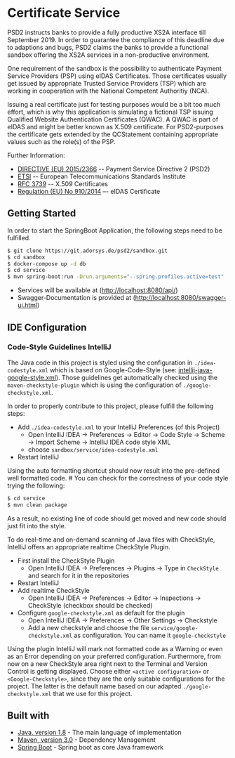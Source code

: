 # Certificate Service

PSD2 instructs banks to provide a fully productive XS2A interface till September 2019.
In order to guarantee the compliance of this deadline due to adaptions and bugs, PSD2
claims the banks to provide a functional sandbox offering the XS2A services
in a non-productive environment.

One requirement of the sandbox is the possibility to authenticate Payment Service Providers 
(PSP) using eIDAS Certificates. Those certificates usually get issued by appropriate
Trusted Service Providers (TSP) which are working in cooperation with the National 
Competent Authoritiy (NCA).

Issuing a real certificate just for testing purposes would be a bit too much effort, which
is why this application is simulating a fictional TSP issuing Qualified Website 
Authentication Certificates (QWAC). A QWAC is part of eIDAS and might be better known as
X.509 certificate. For PSD2-purposes the certificate gets extended by the QCStatement 
containing appropriate values such as the role(s) of the PSP.  

Further Information:
* [DIRECTIVE (EU) 2015/2366](https://eur-lex.europa.eu/legal-content/EN/TXT/PDF/?uri=CELEX:32015L2366&from=EN) -- Payment Service Directive 2 (PSD2)
* [ETSI](https://www.etsi.org/deliver/etsi_ts/119400_119499/119495/01.01.02_60/ts_119495v010102p.pdf) -- European Telecommunications Standards Institute 
* [RFC 3739](https://www.ietf.org/rfc/rfc3739.txt) -- X.509 Certificates
* [Regulation (EU) No 910/2014](https://eur-lex.europa.eu/legal-content/EN/TXT/PDF/?uri=CELEX:32014R0910&from=EN) –- eIDAS Certificate

   
## Getting Started
In order to start the SpringBoot Application, the following steps need to be fulfilled.
    
```sh 
$ git clone https://git.adorsys.de/psd2/sandbox.git
$ cd sandbox
$ docker-compose up -d db
$ cd service
$ mvn spring-boot:run -Drun.arguments="--spring.profiles.active=test"
```

* Services will be available at (<http://localhost:8080/api/>)
* Swagger-Documentation is provided at (<http://localhost:8080/swagger-ui.html>)

## IDE Configuration

### Code-Style Guidelines IntelliJ
The Java code in this project is styled using the configuration in `./idea-codestyle.xml` which is based on Google-Code-Style (see: [intellij-java-google-style.xml](https://github.com/google/styleguide/blob/gh-pages/intellij-java-google-style.xml)).
Those guidelines get automatically checked using the `maven-checkstyle-plugin` which is using the configuration of `./google-checkstyle.xml`. 

In order to properly contribute to this project, please fulfill the following steps:

* Add `./idea-codestyle.xml` to your IntelliJ Preferences (of this Project) 
  * Open IntelliJ IDEA -> Preferences -> Editor -> Code Style -> Scheme -> Import Scheme -> IntelliJ IDEA code style XML 
  * choose `sandbox/service/idea-codestyle.xml`
* Restart IntelliJ 

Using the auto formatting shortcut should now result into the pre-defined well formatted code. #
You can check for the correctness of your code style trying the following:

```sh 
$ cd service
$ mvn clean package
```

As a result, no existing line of code should get moved and new code should just fit into the style. 

To do real-time and on-demand scanning of Java files with CheckStyle, IntelliJ offers an appropriate realtime CheckStyle Plugin. 

* First install the CheckStyle Plugin
  * Open IntelliJ IDEA -> Preferences -> Plugins -> Type in `CheckStyle` and search for it in the repositories
* Restart IntelliJ
* Add realtime CheckStyle
  * Open IntelliJ IDEA -> Preferences -> Editor -> Inspections -> CheckStyle
  (checkbox should be checked)
* Configure `google-checkstyle.xml` as default for the plugin
  * Open IntelliJ IDEA -> Preferences -> Other Settings -> Checkstyle
  * Add a new checkstyle and choose the file `service/google-checkstyle.xml` as configuration. You can name it `google-checkstyle`

Using the plugin IntelliJ will mark not formatted code as a Warning or even as an Error depending on your preferred configuration.
Furthermore, from now on a new CheckStyle area right next to the Terminal and Version Control is getting displayed.
Choose either `<active configuration>` or `<Google-Checkstyle>`, since they are the only suitable configurations for the project. 
The latter is the default name based on our adapted `./google-checkstyle.xml` that we use for this project.


## Built with
* [Java, version 1.8](http://java.oracle.com) - The main language of implementation
* [Maven, version 3.0](https://maven.apache.org/) - Dependency Management
* [Spring Boot](https://projects.spring.io/spring-boot/) - Spring boot as core Java framework
